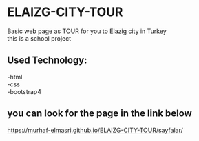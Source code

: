 # ELAIZG-CITY-TOUR
Basic web page as TOUR for you to Elazig city in Turkey<br>
this is a school project <br>
## Used Technology: 
-html <br>
-css <br>
-bootstrap4 <br>
## you can look for the page in the link below
https://murhaf-elmasri.github.io/ELAIZG-CITY-TOUR/sayfalar/
 
